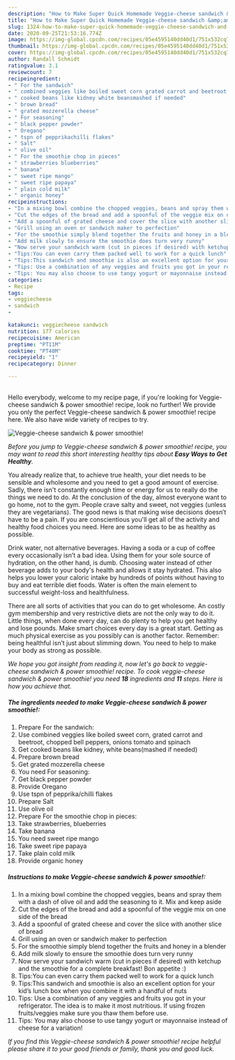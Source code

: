 ```yaml
---
description: "How to Make Super Quick Homemade Veggie-cheese sandwich &amp;amp; power smoothie!"
title: "How to Make Super Quick Homemade Veggie-cheese sandwich &amp;amp; power smoothie!"
slug: 1324-how-to-make-super-quick-homemade-veggie-cheese-sandwich-and-amp-power-smoothie
date: 2020-09-25T21:53:16.774Z
image: https://img-global.cpcdn.com/recipes/05e4595140dd40d1/751x532cq70/veggie-cheese-sandwich-power-smoothie-recipe-main-photo.jpg
thumbnail: https://img-global.cpcdn.com/recipes/05e4595140dd40d1/751x532cq70/veggie-cheese-sandwich-power-smoothie-recipe-main-photo.jpg
cover: https://img-global.cpcdn.com/recipes/05e4595140dd40d1/751x532cq70/veggie-cheese-sandwich-power-smoothie-recipe-main-photo.jpg
author: Randall Schmidt
ratingvalue: 3.1
reviewcount: 7
recipeingredient:
- " For the sandwich"
- " combined veggies like boiled sweet corn grated carrot and beetroot chopped bell peppers onions tomato and spinach"
- " cooked beans like kidney white beansmashed if needed"
- " brown bread"
- " grated mozzerella cheese"
- " For seasoning"
- " black pepper powder"
- " Oregano"
- " tspn of pepprikachilli flakes"
- " Salt"
- " olive oil"
- " For the smoothie chop in pieces"
- " strawberries blueberries"
- " banana"
- " sweet ripe mango"
- " sweet ripe papaya"
- " plain cold milk"
- " organic honey"
recipeinstructions:
- "In a mixing bowl combine the chopped veggies, beans and spray them with a dash of olive oil and add the seasoning to it. Mix and keep aside"
- "Cut the edges of the bread and add a spoonful of the veggie mix on one side of the bread"
- "Add a spoonful of grated cheese and cover the slice with another slice of bread"
- "Grill using an oven or sandwich maker to perfection"
- "For the smoothie simply blend together the fruits and honey in a blender"
- "Add milk slowly to ensure the smoothie does turn very runny"
- "Now serve your sandwich warm (cut in pieces if desired) with ketchup and the smoothie for a complete breakfast! Bon appetite :)"
- "Tips:You can even carry them packed well to work for a quick lunch"
- "Tips:This sandwich and smoothie is also an excellent option for your kid’s lunch box when you combine it with a handful of nuts"
- "Tips: Use a combination of any veggies and fruits you got in your refrigerator. The idea is to make it most nutritious. If using frozen fruits/veggies make sure you thaw them before use."
- "Tips: You may also choose to use tangy yogurt or mayonnaise instead of cheese for a variation!"
categories:
- Recipe
tags:
- veggiecheese
- sandwich
- 

katakunci: veggiecheese sandwich  
nutrition: 177 calories
recipecuisine: American
preptime: "PT11M"
cooktime: "PT40M"
recipeyield: "1"
recipecategory: Dinner

---
```

<br>
Hello everybody, welcome to my recipe page, if you're looking for Veggie-cheese sandwich &amp; power smoothie! recipe, look no further! We provide you only the perfect Veggie-cheese sandwich &amp; power smoothie! recipe here. We also have wide variety of recipes to try.
<br>


![Veggie-cheese sandwich &amp; power smoothie!](https://img-global.cpcdn.com/recipes/05e4595140dd40d1/751x532cq70/veggie-cheese-sandwich-power-smoothie-recipe-main-photo.jpg)

<i>Before you jump to Veggie-cheese sandwich &amp; power smoothie! recipe, you may want to read this short interesting healthy tips about <strong>Easy Ways to Get Healthy</strong>.</i>

You already realize that, to achieve true health, your diet needs to be sensible and wholesome and you need to get a good amount of exercise. Sadly, there isn't constantly enough time or energy for us to really do the things we need to do. At the conclusion of the day, almost everyone want to go home, not to the gym. People crave salty and sweet, not veggies (unless they are vegetarians). The good news is that making wise decisions doesn’t have to be a pain. If you are conscientious you'll get all of the activity and healthy food choices you need. Here are some ideas to be as healthy as possible.

Drink water, not alternative beverages. Having a soda or a cup of coffee every occasionally isn’t a bad idea. Using them for your sole source of hydration, on the other hand, is dumb. Choosing water instead of other beverage adds to your body's health and allows it stay hydrated. This also helps you lower your caloric intake by hundreds of points without having to buy and eat terrible diet foods. Water is often the main element to successful weight-loss and healthfulness.

There are all sorts of activities that you can do to get wholesome. An costly gym membership and very restrictive diets are not the only way to do it. Little things, when done every day, can do plenty to help you get healthy and lose pounds. Make smart choices every day is a great start. Getting as much physical exercise as you possibly can is another factor. Remember: being healthful isn’t just about slimming down. You need to help to make your body as strong as possible. 


<i>We hope you got insight from reading it, now let's go back to veggie-cheese sandwich &amp; power smoothie! recipe. To cook veggie-cheese sandwich &amp; power smoothie! you need <strong>18</strong> ingredients and <strong>11</strong> steps. Here is how you achieve that.
</i>

##### The ingredients needed to make Veggie-cheese sandwich &amp; power smoothie!:

1. Prepare  For the sandwich:
1. Use  combined veggies like boiled sweet corn, grated carrot and beetroot, chopped bell peppers, onions tomato and spinach
1. Get  cooked beans like kidney, white beans(mashed if needed)
1. Prepare  brown bread
1. Get  grated mozzerella cheese
1. You need  For seasoning:
1. Get  black pepper powder
1. Provide  Oregano
1. Use  tspn of pepprika/chilli flakes
1. Prepare  Salt
1. Use  olive oil
1. Prepare  For the smoothie chop in pieces:
1. Take  strawberries, blueberries
1. Take  banana
1. You need  sweet ripe mango
1. Take  sweet ripe papaya
1. Take  plain cold milk
1. Provide  organic honey


##### Instructions to make Veggie-cheese sandwich &amp; power smoothie!:

1. In a mixing bowl combine the chopped veggies, beans and spray them with a dash of olive oil and add the seasoning to it. Mix and keep aside
1. Cut the edges of the bread and add a spoonful of the veggie mix on one side of the bread
1. Add a spoonful of grated cheese and cover the slice with another slice of bread
1. Grill using an oven or sandwich maker to perfection
1. For the smoothie simply blend together the fruits and honey in a blender
1. Add milk slowly to ensure the smoothie does turn very runny
1. Now serve your sandwich warm (cut in pieces if desired) with ketchup and the smoothie for a complete breakfast! Bon appetite :)
1. Tips:You can even carry them packed well to work for a quick lunch
1. Tips:This sandwich and smoothie is also an excellent option for your kid’s lunch box when you combine it with a handful of nuts
1. Tips: Use a combination of any veggies and fruits you got in your refrigerator. The idea is to make it most nutritious. If using frozen fruits/veggies make sure you thaw them before use.
1. Tips: You may also choose to use tangy yogurt or mayonnaise instead of cheese for a variation!


<i>If you find this Veggie-cheese sandwich &amp; power smoothie! recipe helpful please share it to your good friends or family, thank you and good luck.</i>
